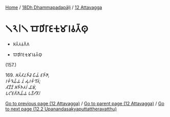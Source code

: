 
[Home](/) / [18Dh Dhammapadapāḷi](../../18Dh.md) / [12 Attavagga](../12.md)

# 𑁧𑁨𑁇𑁧 𑀩𑁄𑀥𑀺𑀭𑀸𑀚𑀓𑀼𑀫𑀸𑀭𑀯𑀢𑁆𑀣𑀼

* 𑀅𑀢𑁆𑀢𑀯𑀕𑁆𑀕

* 𑀩𑁄𑀥𑀺𑀭𑀸𑀚𑀓𑀼𑀫𑀸𑀭𑀯𑀢𑁆𑀣𑀼

(157.)

169\. _𑀅𑀢𑁆𑀢𑀸𑀦𑀜𑁆𑀘𑁂 𑀧𑀺𑀬𑀁 𑀚𑀜𑁆𑀜𑀸,_  
_𑀭𑀓𑁆𑀔𑁂𑀬𑁆𑀬 𑀦𑀁 𑀲𑀼𑀭𑀓𑁆𑀔𑀺𑀢𑀁;_  
_𑀢𑀺𑀡𑁆𑀡𑀁 𑀅𑀜𑁆𑀜𑀢𑀭𑀁 𑀬𑀸𑀫𑀁,_  
_𑀧𑀝𑀺𑀚𑀕𑁆𑀕𑁂𑀬𑁆𑀬 𑀧𑀡𑁆𑀟𑀺𑀢𑁄𑁇_  


[Go to previous page (12 Attavagga)](../12.md) / [Go to parent page (12 Attavagga)](../12.md) / [Go to next page (12.2 Upanandasakyaputtattheravatthu)](12.2.md)


